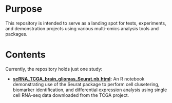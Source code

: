 # Purpose
This repository is intended to serve as a landing spot for tests, experiments, and demonstration projects using various multi-omics analysis tools and packages.

# Contents

Currently, the repository holds just one study:

- **[scRNA_TCGA_brain_gliomas_Seurat.nb.html](scRNA_TCGA_brain_gliomas_Seurat/scRNA_TCGA_brain_gliomas_Seurat.nb.html):** An R notebook demonstrating use of the Seurat package to perform cell clusetering, biomarker identification, and differential expression analysis using single cell RNA-seq data downloaded from the TCGA project.
